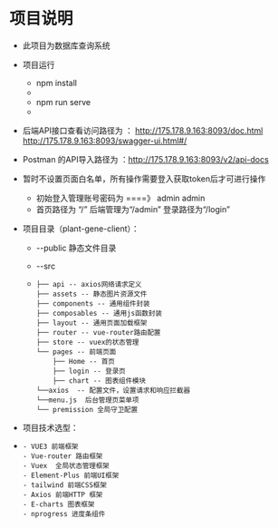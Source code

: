 # 项目说明

- 此项目为数据库查询系统



- 项目运行
  - npm install 
  - 
  - npm run serve
  - 

  


- 后端API接口查看访问路径为 ： http://175.178.9.163:8093/doc.html
                        http://175.178.9.163:8093/swagger-ui.html#/
- Postman 的API导入路径为 ：http://175.178.9.163:8093/v2/api-docs
- 暂时不设置页面白名单，所有操作需要登入获取token后才可进行操作
  - 初始登入管理账号密码为  ====》  admin  admin
  - 首页路径为 “/”   后端管理为“/admin” 登录路径为“/login”

  

- 项目目录（plant-gene-client）：

  - --public  静态文件目录

  - --src

  - ```
    ├── api -- axios网络请求定义
    ├── assets -- 静态图片资源文件
    ├── components -- 通用组件封装
    ├── composables -- 通用js函数封装
    ├── layout -- 通用页面加载框架
    ├── router -- vue-router路由配置
    ├── store -- vuex的状态管理
    └── pages -- 前端页面
        ├── Home -- 首页
        ├── login -- 登录页
        ├── chart -- 图表组件模块
    └──axios  -- 配置文件，设置请求和响应拦截器
    └──menu.js  后台管理页菜单项
    └── premission 全局守卫配置 
    ```

- 项目技术选型：

- ```
  - VUE3 前端框架
  - Vue-router 路由框架
  - Vuex  全局状态管理框架
  - Element-Plus 前端UI框架
  - tailwind 前端CSS框架
  - Axios 前端HTTP 框架
  - E-charts 图表框架
  - nprogress 进度条组件
  
  ```

  

  

  

